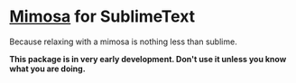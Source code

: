 [Mimosa](http://mimosajs.com) for SublimeText
==============

Because relaxing with a mimosa is nothing less than sublime.

**This package is in very early development. Don't use it unless you know what you are doing.**
